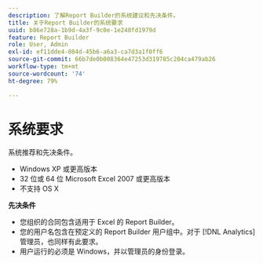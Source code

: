 ```yaml
---
description: 了解Report Builder的系统建议和先决条件。
title: 关于Report Builder的系统要求
uuid: b86e728a-1b9d-4a3f-9c0e-1e248fd1979d
feature: Report Builder
role: User, Admin
exl-id: ef11dde4-084d-45b6-a6a3-ca7d3a1f0ff6
source-git-commit: 66b7de0b008364e47253d319785c204ca479ab26
workflow-type: tm+mt
source-wordcount: '74'
ht-degree: 79%

---
```


# 系统要求

系统推荐和先决条件。

* Windows XP 或更高版本
* 32 位或 64 位 Microsoft Excel 2007 或更高版本
* 不支持 OS X

**先决条件**

* 您组织的合同包含适用于 Excel 的 Report Builder。
* 您的用户名包含在预定义的 Report Builder 用户组中。对于 [!DNL Analytics] 管理员，也同样有此要求。
* 用户运行的必须是 Windows，并以管理员的身份登录。
